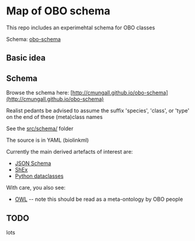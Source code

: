 # Map of OBO schema

This repo includes an experimehtal schema for OBO classes

Schema: [obo-schema](http://cmungall.github.io/obo-schema)

## Basic idea

## Schema

Browse the schema here: [http://cmungall.github.io/obo-schema](http://cmungall.github.io/obo-schema)

Realist pedants be advised to assume the suffix 'species', 'class', or 'type' on the end of these (meta)class names

See the [src/schema/](src/schema/) folder

The source is in YAML (biolinkml)

Currently the main derived artefacts of interest are:

 - [JSON Schema](src/schema/obo-schema.schema.json)
 - [ShEx](src/schema/obo-schema.shex)
 - [Python dataclasses](src/schema/obo-schema_datamodel.py)

With care, you also see:

 - [OWL](src/schema/obo-schema.owl.ttl) -- note this should be read as a meta-ontology by OBO people

## TODO

lots
